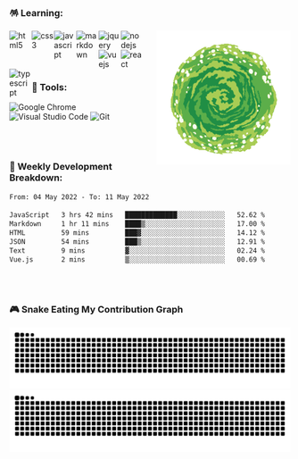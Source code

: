 ### 🪅 Learning:

<p>
  <img alt="portal" align="right" src="./assets/img/portal.gif" width="240" />
  <img alt="html5" align="left" src="https://cdn.jsdelivr.net/gh/devicons/devicon/icons/html5/html5-original.svg" width="40" />
  <img alt="css3" align="left" src="https://cdn.jsdelivr.net/gh/devicons/devicon/icons/css3/css3-original.svg" width="40" />
  <img alt="javascript" align="left" src="https://cdn.jsdelivr.net/gh/devicons/devicon/icons/javascript/javascript-original.svg" width="40" />
  <img alt="markdown" align="left" src="https://cdn.jsdelivr.net/gh/devicons/devicon/icons/markdown/markdown-original.svg" width="40" />
  <img alt="jquery" align="left" src="https://cdn.jsdelivr.net/gh/devicons/devicon/icons/jquery/jquery-original.svg" width="40" />
  <img alt="nodejs" align="left" src="https://cdn.jsdelivr.net/gh/devicons/devicon/icons/nodejs/nodejs-original.svg" width="40" />
  <img alt="vuejs" align="left" src="https://cdn.jsdelivr.net/gh/devicons/devicon/icons/vuejs/vuejs-original.svg" width="40" />
  <img alt="react" align="left" src="https://cdn.jsdelivr.net/gh/devicons/devicon/icons/react/react-original.svg" width="40" />
  <img alt="typescript" align="left" src="https://cdn.jsdelivr.net/gh/devicons/devicon/icons/typescript/typescript-original.svg" width="40" />        
</p>
  
<br>
<br>
<br>
<br>

### 🔖 Tools:

<p>
  <img alt="Google Chrome" src="https://img.shields.io/badge/Google Chrome-4285F4?&style=flat&logo=Google Chrome&logoColor=white" height="25" />
  <img alt="Visual Studio Code" src="https://img.shields.io/badge/Visual Studio Code-007ACC?&style=flat&logo=Visual Studio Code&logoColor=white" height="25" />
  <img alt="Git"  src="https://img.shields.io/badge/Git-F05032?&style=flat&logo=Git&logoColor=white" height="25" />
</p>

<br>
<br>

### 🌠 Weekly Development Breakdown:

<!--START_SECTION:waka-->

```text
From: 04 May 2022 - To: 11 May 2022

JavaScript   3 hrs 42 mins   █████████████░░░░░░░░░░░░   52.62 %
Markdown     1 hr 11 mins    ████▒░░░░░░░░░░░░░░░░░░░░   17.00 %
HTML         59 mins         ███▓░░░░░░░░░░░░░░░░░░░░░   14.12 %
JSON         54 mins         ███▒░░░░░░░░░░░░░░░░░░░░░   12.91 %
Text         9 mins          ▓░░░░░░░░░░░░░░░░░░░░░░░░   02.24 %
Vue.js       2 mins          ▒░░░░░░░░░░░░░░░░░░░░░░░░   00.69 %
```

<!--END_SECTION:waka-->

<br>
<br>

### 🎮 Snake Eating My Contribution Graph

![github contribution grid snake animation](https://raw.githubusercontent.com/Turing-bot/Turing-bot/output/github-contribution-grid-snake-dark.svg#gh-dark-mode-only)
![github contribution grid snake animation](https://raw.githubusercontent.com/Turing-bot/Turing-bot/output/github-contribution-grid-snake.svg#gh-light-mode-only)
